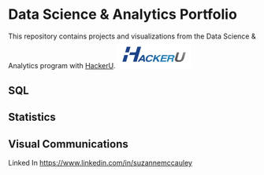 # Data Science & Analytics Portfolio
This repository contains projects and visualizations from
the Data Science & Analytics program with
[HackerU](https://hackerusa.com/).
<img src="https://github.com/wiazur/data-analytics-portfolio/blob/main/hackeru-logo.png" width="150"/>
## SQL
## Statistics
## Visual Communications
Linked In https://www.linkedin.com/in/suzannemccauley
